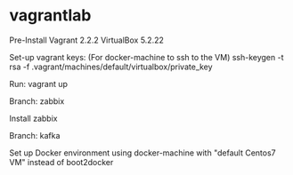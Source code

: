 # vagrantlab

Pre-Install
Vagrant 2.2.2
VirtualBox 5.2.22

Set-up vagrant keys: (For docker-machine to ssh to the VM)
ssh-keygen -t rsa -f .vagrant/machines/default/virtualbox/private_key

Run:
vagrant up

Branch: zabbix

Install zabbix

Branch: kafka

Set up Docker environment using docker-machine with "default Centos7 VM" instead of boot2docker 


